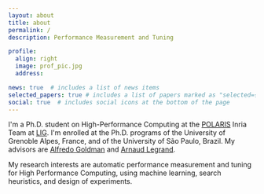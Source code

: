 ```yaml
---
layout: about
title: about
permalink: /
description: Performance Measurement and Tuning

profile:
  align: right
  image: prof_pic.jpg
  address:

news: true  # includes a list of news items
selected_papers: true # includes a list of papers marked as "selected={true}"
social: true  # includes social icons at the bottom of the page
---
```


I'm    a    Ph.D.     student    on   High-Performance    Computing    at    the
[POLARIS](https://team.inria.fr/polaris/)         Inria          Team         at
[LIG](https://www.liglab.fr/).   I'm  enrolled at  the  Ph.D.   programs of  the
University  of Grenoble  Alpes,  France, and  of the  University  of São  Paulo,
Brazil.   My advisors  are [Alfredo  Goldman](https://www.ime.usp.br/~gold/new/)
and [Arnaud Legrand](http://mescal.imag.fr/membres/arnaud.legrand/).

My research interests are automatic  performance measurement and tuning for High
Performance Computing, using machine learning,  search heuristics, and design of
experiments.
